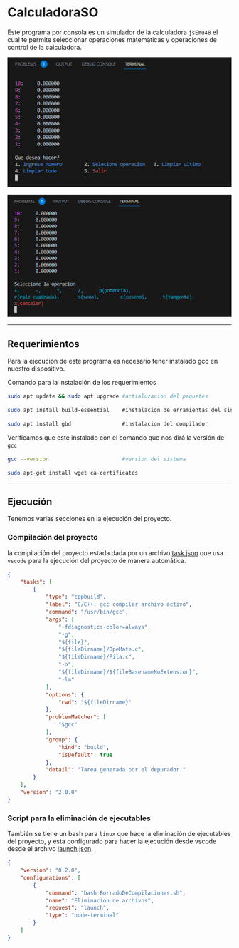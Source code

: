 # CalculadoraSO

Este programa por consola es un simulador de la calculadora ``jsEmu48`` el cual te permite seleccionar operaciones matemáticas y operaciones de control de la calculadora.

![Terminal con opciones](img/img1.png)

![Terminal con operaciones](img/img2.png)

---

## Requerimientos

Para la ejecución de este programa es necesario tener instalado gcc en nuestro dispositivo.

Comando para la instalación de los requerimientos

``` bash
sudo apt update && sudo apt upgrade #actialuzacion del paquetes
```

``` bash
sudo apt install build-essential    #instalacion de erramientas del sistema
```

``` bash
sudo apt install gbd                #instalacion del compilador
```

Verificamos que este instalado con el comando que nos dirá la versión de ``gcc``

``` bash
gcc --version                       #version del sistema
```

``` bash
sudo apt-get install wget ca-certificates  
```

---

## Ejecución

Tenemos varias secciones en la ejecución del proyecto.

### Compilación del proyecto

la compilación del proyecto estada dada por un archivo [task.json](.vscode/tasks.json) que usa ``vscode`` para la ejecución del proyecto de manera automática.

``` json
{
    "tasks": [
        {
            "type": "cppbuild",
            "label": "C/C++: gcc compilar archivo activo",
            "command": "/usr/bin/gcc",
            "args": [
                "-fdiagnostics-color=always",
                "-g",
                "${file}",
                "${fileDirname}/OpeMate.c",
                "${fileDirname}/Pila.c",
                "-o",
                "${fileDirname}/${fileBasenameNoExtension}",
                "-lm"
            ],
            "options": {
                "cwd": "${fileDirname}"
            },
            "problemMatcher": [
                "$gcc"
            ],
            "group": {
                "kind": "build",
                "isDefault": true
            },
            "detail": "Tarea generada por el depurador."
        }
    ],
    "version": "2.0.0"
}
```

### Script para la eliminación de ejecutables

También se tiene un bash para ``linux`` que hace la eliminación de ejecutables del proyecto, y esta configurado para hacer la ejecución desde vscode desde el archivo [launch.json](.vscode/launch.json).

``` json
{
    "version": "0.2.0",
    "configurations": [
        {
            "command": "bash BorradoDeCompilaciones.sh",
            "name": "Eliminacion de archivos",
            "request": "launch",
            "type": "node-terminal"
        }
    ]
}
```

